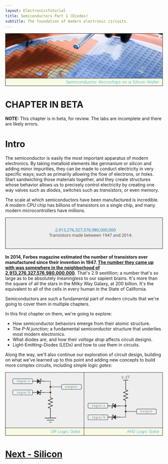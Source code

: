 ```yaml
---
layout: ElectronicsTutorial
title: Semiconductors Part 1 (Diodes)
subtitle: The foundation of modern electronic circuits.
---
```


![](../Support_Files/Semiconductor_Microchips_on_Wafer.svg)

# CHAPTER IN BETA

**NOTE:** This chapter is in beta, for review. The labs are incomplete and there are likely errors.

# Intro

The semiconductor is easily the most important apparatus of modern electronics. By taking metalloid elements like germanium or silicon and adding minor impurities, they can be made to conduct electricity in very specific ways; such as primarily allowing the flow of electrons, or holes. Start sandwiching those materials together, and they create structures whose behavior allows us to precisely control electricity by creating one way valves such as _diodes_, switches such as _transistors_, or even memory. 

The scale at which semiconductors have been manufactured is incredible. A modern CPU chip has billions of transistors on a single chip, and many modern microcontrollers have millions.

![](../Support_Files/2.9_Sextillion_Transistors.svg)

**In 2014, Forbes magazine estimated the number of transistors ever manufactured since their invention in 1947. [The number they came up with was somewhere in the neighborhood of 2,913,276,327,576,980,000,000](https://www.forbes.com/sites/jimhandy/2014/05/26/how-many-transistors-have-ever-shipped/#7406af54425b)**. That's 2.9 sextillion; a number that's so large as to be absolutely meaningless to our sapient brains. It's more than the square of all the stars in the Milky Way Galaxy, at 200 billion. It's the equivalent to all of the cells in every human in the State of California. 

Semiconductors are such a fundamental part of modern circuits that we're going to cover them in multiple chapters. 

In this first chapter on them, we're going to explore:
 
 * How semiconductor behaviors emerge from their atomic structure.
 * The _P-N junction_; a fundamental semiconductor structure that underlies most modern electronics.
 * What diodes are, and how their _voltage drop_ affects circuit designs.
 * Light-Emitting-Diodes (LEDs) and how to use them in circuits.

Along the way, we'll also continue our exploration of circuit design, building on what we've learned up to this point and adding new concepts to build more complex circuits, including simple _logic gates_:

![](../Support_Files/Logical_AND_OR_Gates.svg)

# [Next - Silicon](../Silicon)

